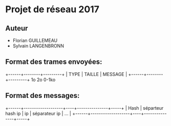 # Projet de réseau 2017

## Auteur
* Florian GUILLEMEAU
* Sylvain LANGENBRONN

## Format des trames envoyées:
+------+--------+---------+
| TYPE | TAILLE | MESSAGE |
+------+--------+---------+
  1o       2o      0-1ko

## Format des messages:
+------+-------------------+----+---------------+-----+
| Hash | séparteur hash ip | ip | séparateur ip | ... |
+------+-------------------+----+---------------+-----+